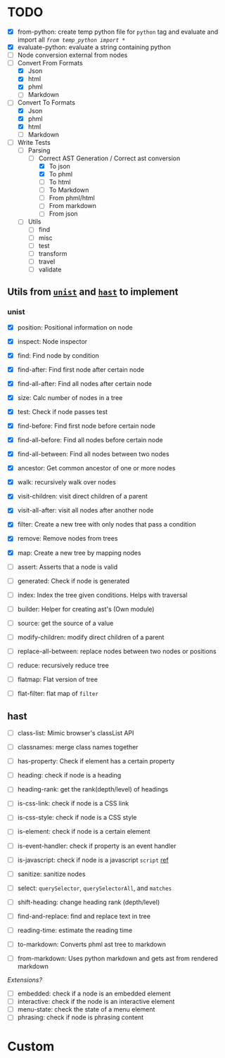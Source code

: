 # TODO
- [x] from-python: create temp python file for `python` tag and evaluate and import all *`from temp_python import *`*
- [x] evaluate-python: evaluate a string containing python
- [ ] Node conversion external from nodes
- [ ] Convert From Formats
  - [x] Json
  - [x] html
  - [x] phml
  - [ ] Markdown
- [ ] Convert To Formats
  - [x] Json
  - [x] phml
  - [x] html
  - [ ] Markdown
- [ ] Write Tests
  - [ ] Parsing
    - [ ] Correct AST Generation / Correct ast conversion
      - [x] To json
      - [x] To phml
      - [ ] To html
      - [ ] To Markdown
      - [ ] From phml/html
      - [ ] From markdown
      - [ ] From json
  - [ ] Utils
    - [ ] find
    - [ ] misc
    - [ ] test
    - [ ] transform
    - [ ] travel
    - [ ] validate

## Utils from [`unist`](https://github.com/syntax-tree/unist#list-of-utilities) and [`hast`](https://github.com/syntax-tree/hast#list-of-utilities) to implement

### unist
- [x] position: Positional information on node
- [x] inspect: Node inspector
- [x] find: Find node by condition
- [x] find-after: Find first node after certain node
- [x] find-all-after: Find all nodes after certain node
- [x] size: Calc number of nodes in a tree
- [x] test: Check if node passes test
- [x] find-before: Find first node before certain node
- [x] find-all-before: Find all nodes before certain node
- [x] find-all-between: Find all nodes between two nodes
- [x] ancestor: Get common ancestor of one or more nodes

- [x] walk: recursively walk over nodes
- [x] visit-children: visit direct children of a parent
- [x] visit-all-after: visit all nodes after another node

- [x] filter: Create a new tree with only nodes that pass a condition
- [x] remove: Remove nodes from trees
- [x] map: Create a new tree by mapping nodes

- [ ] assert: Asserts that a node is valid
- [ ] generated: Check if node is generated
 
- [ ] index: Index the tree given conditions. Helps with traversal
- [ ] builder: Helper for creating ast's (Own module)

- [ ] source: get the source of a value
- [ ] modify-children: modify direct children of a parent
- [ ] replace-all-between: replace nodes between two nodes or positions
- [ ] reduce: recursively reduce tree
- [ ] flatmap: Flat version of tree
- [ ] flat-filter: flat map of `filter`

## hast
- [ ] class-list: Mimic browser's classList API
- [ ] classnames: merge class names together
- [ ] has-property: Check if element has a certain property
- [ ] heading: check if node is a heading
- [ ] heading-rank: get the rank(depth/level) of headings
- [ ] is-css-link: check if node is a CSS link
- [ ] is-css-style: check if node is a CSS style
- [ ] is-element: check if node is a certain element
- [ ] is-event-handler: check if property is an event handler
- [ ] is-javascript: check if node is a javascript `script` [ref](https://html.spec.whatwg.org/#category-label)
- [ ] sanitize: sanitize nodes
- [ ] select: `querySelector`, `querySelectorAll`, and `matches`
- [ ] shift-heading: change heading rank (depth/level)
- [ ] find-and-replace: find and replace text in tree

- [ ] reading-time: estimate the reading time
- [ ] to-markdown: Converts phml ast tree to markdown
- [ ] from-markdown: Uses python markdown and gets ast from rendered markdown

*Extensions?*
- [ ] embedded: check if a node is an embedded element
- [ ] interactive: check if the node is an interactive element
- [ ] menu-state: check the state of a menu element
- [ ] phrasing: check if node is phrasing content

# Custom
